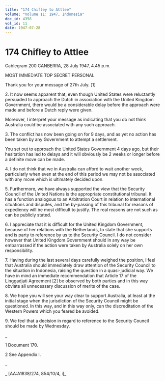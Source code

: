 ```yaml
---
title: "174 Chifley to Attlee"
volume: "Volume 11: 1947, Indonesia"
doc_id: 4358
vol_id: 11
date: 1947-07-28
---
```


# 174 Chifley to Attlee

Cablegram 200 CANBERRA, 28 July 1947, 4.45 p.m.

MOST IMMEDIATE TOP SECRET PERSONAL

Thank you for your message of 27th July. [1]

2\. It now seems apparent that, even though United States were reluctantly persuaded to approach the Dutch in association with the United Kingdom Government, there would be a considerable delay before the approach were made and before a Dutch reply were given.

Moreover, I interpret your message as indicating that you do not think Australia could be associated with any such approach.

3\. The conflict has now been going on for 9 days, and as yet no action has been taken by any Government to attempt a settlement.

You set out to approach the United States Government 4 days ago, but their hesitation has led to delays and it will obviously be 2 weeks or longer before a definite move can be made.

4\. I do not think that we in Australia can afford to wait another week, particularly when even at the end of this period we may not be associated with any move which is ultimately decided upon.

5\. Furthermore, we have always supported the view that the Security Council of the United Nations is the appropriate constitutional tribunal. It has a function analogous to an Arbitration Court in relation to international situations and disputes, and the by-passing of this tribunal for reasons of expediency will be most difficult to justify. The real reasons are not such as can be publicly stated.

6\. I appreciate that it is difficult for the United Kingdom Government, because of her relations with the Netherlands, to state that she supports and is party to reference by us to the Security Council. I do not consider however that United Kingdom Government should in any way be embarrassed if the action were taken by Australia solely on her own responsibility.

7\. Having during the last several days carefully weighed the position, I feel that Australia should immediately draw attention of the Security Council to the situation in Indonesia, raising the question in a quasi-judicial way. We have in mind an immediate recommendation that Article 17 of the Linggadjati Agreement [2] be observed by both parties and in this way obviate all unnecessary discussion of merits of the case.

8\. We hope you will see your way clear to support Australia, at least at the initial stage when the jurisdiction of the Security Council might be questioned. In this way, and in this way only, can the discreditation of the Western Powers which you feared be avoided.

9\. We feel that a decision in regard to reference to the Security Council should be made by Wednesday.

_

1 Document 170.

2 See Appendix I.

_

_ [AA:A1838/274, 854/10/4, i]_
